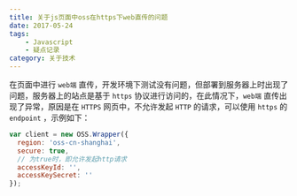 ```yaml
---
title: 关于js页面中oss在https下web直传的问题
date: 2017-05-24
tags: 
    - Javascript
    - 疑点记录
category: 关于技术
---
```


在页面中进行 `web端` 直传，开发环境下测试没有问题，但部署到服务器上时出现了问题，服务器上的站点是基于 `https` 协议进行访问的，在此情况下，`web端` 直传出现了异常，原因是在 `HTTPS` 网页中，不允许发起 `HTTP` 的请求，可以使用 `https` 的 `endpoint` ，示例如下：

```js
var client = new OSS.Wrapper({ 
  region: 'oss-cn-shanghai', 
  secure: true,     
  // 为true时，即允许发起http请求
  accessKeyId: '', 
  accessKeySecret: '' 
}); 
```